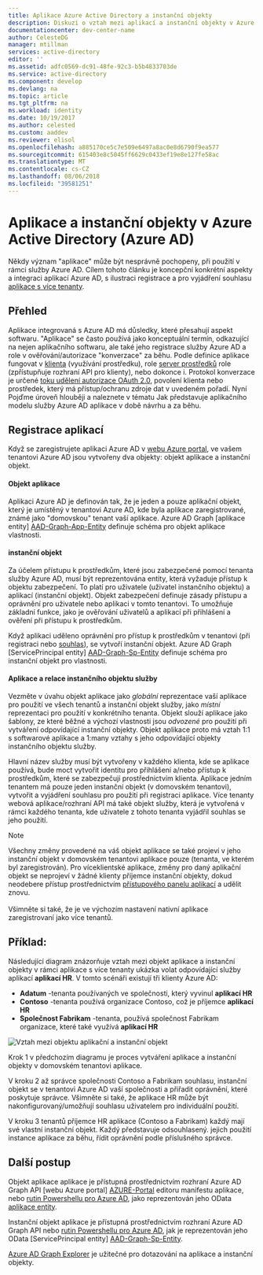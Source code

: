 ```yaml
---
title: Aplikace Azure Active Directory a instanční objekty
description: Diskuzi o vztah mezi aplikací a instanční objekty v Azure Active Directory
documentationcenter: dev-center-name
author: CelesteDG
manager: mtillman
services: active-directory
editor: ''
ms.assetid: adfc0569-dc91-48fe-92c3-b5b4833703de
ms.service: active-directory
ms.component: develop
ms.devlang: na
ms.topic: article
ms.tgt_pltfrm: na
ms.workload: identity
ms.date: 10/19/2017
ms.author: celested
ms.custom: aaddev
ms.reviewer: elisol
ms.openlocfilehash: a885170ce5c7e509e6497a8ac0e8d6790f9ea577
ms.sourcegitcommit: 615403e8c5045ff6629c0433ef19e8e127fe58ac
ms.translationtype: MT
ms.contentlocale: cs-CZ
ms.lasthandoff: 08/06/2018
ms.locfileid: "39581251"
---
```

# <a name="application-and-service-principal-objects-in-azure-active-directory-azure-ad"></a>Aplikace a instanční objekty v Azure Active Directory (Azure AD)
Někdy význam "aplikace" může být nesprávně pochopeny, při použití v rámci služby Azure AD. Cílem tohoto článku je koncepční konkrétní aspekty a integraci aplikací Azure AD, s ilustraci registrace a pro vyjádření souhlasu [aplikace s více tenanty](active-directory-dev-glossary.md#multi-tenant-application).

## <a name="overview"></a>Přehled
Aplikace integrovaná s Azure AD má důsledky, které přesahují aspekt softwaru. "Aplikace" se často používá jako konceptuální termín, odkazující na nejen aplikačního softwaru, ale také jeho registrace služby Azure AD a role v ověřování/autorizace "konverzace" za běhu. Podle definice aplikace fungovat v [klienta](active-directory-dev-glossary.md#client-application) (využívání prostředku), role [server prostředků](active-directory-dev-glossary.md#resource-server) role (zpřístupňuje rozhraní API pro klienty), nebo dokonce i. Protokol konverzace je určené [toku udělení autorizace OAuth 2.0](active-directory-dev-glossary.md#authorization-grant), povolení klienta nebo prostředek, který má přístup/ochranu zdroje dat v uvedeném pořadí. Nyní Pojďme úroveň hlouběji a naleznete v tématu Jak představuje aplikačního modelu služby Azure AD aplikace v době návrhu a za běhu. 

## <a name="application-registration"></a>Registrace aplikací
Když se zaregistrujete aplikaci Azure AD v [webu Azure portal][AZURE-Portal], ve vašem tenantovi Azure AD jsou vytvořeny dva objekty: objekt aplikace a instanční objekt.

#### <a name="application-object"></a>Objekt aplikace
Aplikaci Azure AD je definován tak, že je jeden a pouze aplikační objekt, který je umístěný v tenantovi Azure AD, kde byla aplikace zaregistrované, známé jako "domovskou" tenant vaší aplikace. Azure AD Graph [aplikace entity] [ AAD-Graph-App-Entity] definuje schéma pro objekt aplikace vlastnosti. 

#### <a name="service-principal-object"></a>instanční objekt
Za účelem přístupu k prostředkům, které jsou zabezpečené pomocí tenanta služby Azure AD, musí být reprezentována entity, která vyžaduje přístup k objektu zabezpečení. To platí pro uživatele (uživatel instančního objektu) a aplikací (instanční objekt). Objekt zabezpečení definuje zásady přístupu a oprávnění pro uživatele nebo aplikaci v tomto tenantovi. To umožňuje základní funkce, jako je ověřování uživatelů a aplikací při přihlášení a ověření při přístupu k prostředkům.

Když aplikaci uděleno oprávnění pro přístup k prostředkům v tenantovi (při registraci nebo [souhlas](active-directory-dev-glossary.md#consent)), se vytvoří instanční objekt. Azure AD Graph [ServicePrincipal entity] [ AAD-Graph-Sp-Entity] definuje schéma pro instanční objekt pro vlastnosti. 

#### <a name="application-and-service-principal-relationship"></a>Aplikace a relace instančního objektu služby
Vezměte v úvahu objekt aplikace jako *globální* reprezentace vaší aplikace pro použití ve všech tenantů a instanční objekt služby, jako *místní* reprezentaci pro použití v konkrétního tenanta. Objekt slouží aplikace jako šablony, ze které běžné a výchozí vlastnosti jsou *odvozené* pro použití při vytváření odpovídající instanční objekty. Objekt aplikace proto má vztah 1:1 s softwarové aplikace a 1:many vztahy s jeho odpovídající objekty instančního objektu služby.

Hlavní název služby musí být vytvořeny v každého klienta, kde se aplikace používá, bude moct vytvořit identitu pro přihlášení a/nebo přístup k prostředkům, které se zabezpečují prostřednictvím klienta. Aplikace jedním tenantem má pouze jeden instanční objekt (v domovském tenantovi), vytvořit a vyjádření souhlasu pro použití při registraci aplikace. Více tenanty webová aplikace/rozhraní API má také objekt služby, která je vytvořená v rámci každého tenanta, kde uživatele z tohoto tenanta vyjádřil souhlas se jeho použití. 

> [!NOTE]
> Všechny změny provedené na váš objekt aplikace se také projeví v jeho instanční objekt v domovském tenantovi aplikace pouze (tenanta, ve kterém byl zaregistrován). Pro víceklientské aplikace, změny pro daný aplikační objekt se neprojeví v žádné klienty příjemce instanční objekty, dokud neodebere přístup prostřednictvím [přístupového panelu aplikací](https://myapps.microsoft.com) a udělit znovu.
><br>  
> Všimněte si také, že je ve výchozím nastavení nativní aplikace zaregistrovaní jako více tenantů.
> 
> 

## <a name="example"></a>Příklad:
Následující diagram znázorňuje vztah mezi objekt aplikace a instanční objekty v rámci aplikace s více tenanty ukázka volat odpovídající služby aplikací **aplikací HR**. V tomto scénáři existují tři klienty Azure AD: 

* **Adatum** -tenanta používaných ve společnosti, který vyvinul **aplikací HR**
* **Contoso** -tenanta používá organizace Contoso, což je příjemce **aplikací HR**
* **Společnost Fabrikam** -tenanta, používá společnost Fabrikam organizace, které také využívá **aplikací HR**

![Vztah mezi objektu aplikační a instanční objekt](./media/app-objects-and-service-principals/application-objects-relationship.png)

Krok 1 v předchozím diagramu je proces vytváření aplikace a instanční objekty v domovském tenantovi aplikace.

V kroku 2 až správce společnosti Contoso a Fabrikam souhlasu, instanční objekt se v tenantovi Azure AD vaší společnosti a přiřadit oprávnění, které poskytuje správce. Všimněte si také, že aplikace HR může být nakonfigurovaný/umožňují souhlasu uživatelem pro individuální použití.

V kroku 3 tenantů příjemce HR aplikace (Contoso a Fabrikam) každý mají své vlastní instanční objekt. Každý představuje odsouhlasený. jejich použití instance aplikace za běhu, řídit oprávnění podle příslušného správce.

## <a name="next-steps"></a>Další postup
Objekt aplikace aplikace je přístupná prostřednictvím rozhraní Azure AD Graph API [webu Azure portal] [ AZURE-Portal] editoru manifestu aplikace, nebo [rutin Powershellu pro Azure AD](https://docs.microsoft.com/powershell/azure/overview?view=azureadps-2.0), jako reprezentován jeho OData [aplikace entity][AAD-Graph-App-Entity].

Instanční objekt aplikace je přístupná prostřednictvím rozhraní Azure AD Graph API nebo [rutin Powershellu pro Azure AD](https://docs.microsoft.com/powershell/azure/overview?view=azureadps-2.0), jak je reprezentován jeho OData [ServicePrincipal entity] [ AAD-Graph-Sp-Entity].

[Azure AD Graph Explorer](https://graphexplorer.azurewebsites.net/) je užitečné pro dotazování na aplikace a instanční objekty.

<!--Image references-->

<!--Reference style links -->
[AAD-Graph-App-Entity]: https://msdn.microsoft.com/Library/Azure/Ad/Graph/api/entity-and-complex-type-reference#application-entity
[AAD-Graph-Sp-Entity]: https://msdn.microsoft.com/Library/Azure/Ad/Graph/api/entity-and-complex-type-reference#serviceprincipal-entity
[AZURE-Portal]: https://portal.azure.com
